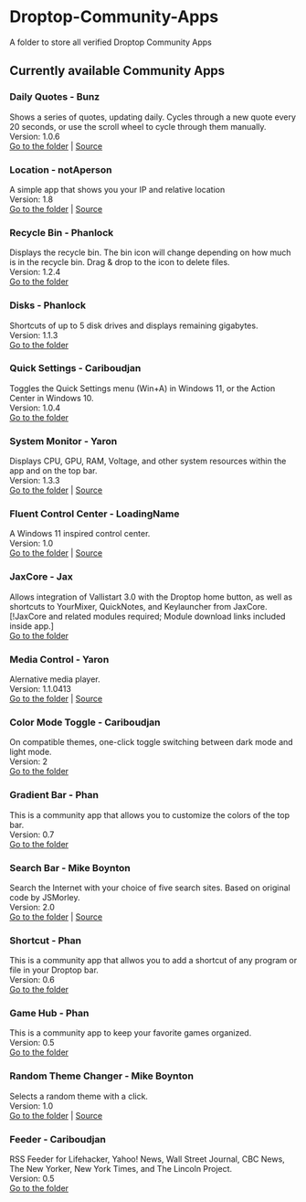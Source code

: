 # Droptop-Community-Apps
A folder to store all verified Droptop Community Apps

## Currently available Community Apps

### Daily Quotes - Bunz
Shows a series of quotes, updating daily. Cycles through a new quote every 20 seconds, or use the scroll wheel to cycle through them manually.  
Version: 1.0.6  
[Go to the folder](https://github.com/Droptop-Four/Droptop-Community-Apps/tree/main/Apps/Daily_Quotes-Bunz) | [Source](https://github.com/66Bunz/DroptopFour-DailyQuotes)

### Location - notAperson
A simple app that shows you your IP and relative location  
Version: 1.8   
[Go to the folder](https://github.com/Droptop-Four/Droptop-Community-Apps/tree/main/Apps/Location-notAperson) | [Source](https://github.com/notAperson535/Location-For-Droptop)

### Recycle Bin - Phanlock
Displays the recycle bin. The bin icon will change depending on how much is in the recycle bin. Drag & drop to the icon to delete files.  
Version: 1.2.4  
[Go to the folder](https://github.com/Droptop-Four/Droptop-Community-Apps/tree/main/Apps/Recycle_Bin-Phanlock)

### Disks - Phanlock
Shortcuts of up to 5 disk drives and displays remaining gigabytes.  
Version: 1.1.3  
[Go to the folder](https://github.com/Droptop-Four/Droptop-Community-Apps/tree/main/Apps/Disks-Phanlock)

### Quick Settings - Cariboudjan
Toggles the Quick Settings menu (Win+A) in Windows 11, or the Action Center in Windows 10.  
Version: 1.0.4  
[Go to the folder](https://github.com/Droptop-Four/Droptop-Community-Apps/tree/main/Apps/Quick_Settings-Cariboudjan)

### System Monitor - Yaron
Displays CPU, GPU, RAM, Voltage, and other system resources within the app and on the top bar.  
Version: 1.3.3  
[Go to the folder](https://github.com/Droptop-Four/Droptop-Community-Apps/tree/main/Apps/System_Monitor-Yaron) | [Source](https://github.com/Yaron2334/SystemMonitor)

### Fluent Control Center - LoadingName
A Windows 11 inspired control center.  
Version: 1.0  
[Go to the folder](https://github.com/Droptop-Four/Droptop-Community-Apps/tree/main/Apps/Fluent_Control_Center-LoadingName) | [Source](https://github.com/LoadingName1386/Fluent-ControlCenter)

### JaxCore - Jax
Allows integration of Vallistart 3.0 with the Droptop home button, as well as shortcuts to YourMixer, QuickNotes, and Keylauncher from JaxCore. [!JaxCore and related modules required; Module download links included inside app.]  
[Go to the folder](https://github.com/Droptop-Four/Droptop-Community-Apps/tree/main/Apps/JaxCore-Jax)

### Media Control - Yaron
Alernative media player.  
Version: 1.1.0413  
[Go to the folder](https://github.com/Droptop-Four/Droptop-Community-Apps/tree/main/Apps/Media_Control-Yaron) | [Source](https://github.com/Yaron2334/Media-Control)

### Color Mode Toggle - Cariboudjan
On compatible themes, one-click toggle switching between dark mode and light mode.  
Version: 2  
[Go to the folder](https://github.com/Droptop-Four/Droptop-Community-Apps/tree/main/Apps/Color_Mode_Toggle-Cariboudjan)

### Gradient Bar - Phan
This is a community app that allows you to customize the colors of the top bar.  
Version: 0.7  
[Go to the folder](https://github.com/Droptop-Four/Droptop-Community-Apps/tree/main/Apps/Gradient_Bar-Phan)

### Search Bar - Mike Boynton
Search the Internet with your choice of five search sites. Based on original code by JSMorley.  
Version: 2.0  
[Go to the folder](https://github.com/Droptop-Four/Droptop-Community-Apps/tree/main/Apps/Search_Bar-Mike_Boynton) | [Source](https://github.com/papa-boynton/SearchBar-Mike_Boynton)

### Shortcut - Phan
This is a community app that allwos you to add a shortcut of any program or file in your Droptop bar.  
Version: 0.6  
[Go to the folder](https://github.com/Droptop-Four/Droptop-Community-Apps/tree/main/Apps/Shortcut-Phan)

### Game Hub - Phan
This is a community app to keep your favorite games organized.  
Version: 0.5  
[Go to the folder](https://github.com/Droptop-Four/Droptop-Community-Apps/tree/main/Apps/Game_Hub-Phan)

### Random Theme Changer - Mike Boynton
Selects a random theme with a click.  
Version: 1.0  
[Go to the folder](https://github.com/Droptop-Four/Droptop-Community-Apps/tree/main/Apps/Random_Theme_Changer-Mike_Boynton) | [Source](https://github.com/papa-boynton/Random_Theme_Changer-Mike_Boynton)

### Feeder - Cariboudjan
RSS Feeder for Lifehacker, Yahoo! News, Wall Street Journal, CBC News, The New Yorker, New York Times, and The Lincoln Project.  
Version: 0.5  
[Go to the folder](https://github.com/Droptop-Four/Droptop-Community-Apps/tree/main/Apps/Feeder-Cariboudjan)


